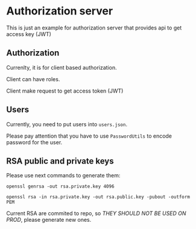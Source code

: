 # Authorization server
This is just an example for authorization server that provides api to get access key (JWT)


## Authorization
Currenlty, it is for client based authorization.

Client can have roles.

Client make request to get access token (JWT)

## Users

Currently, you need to put users into `users.json`.

Please pay attention that you have to use `PasswordUtils` to encode password for the user.

## RSA public and private keys

Please use next commands to generate them:

```shell
openssl genrsa -out rsa.private.key 4096
```

```shell
openssl rsa -in rsa.private.key -out rsa.public.key -pubout -outform PEM
```

Current RSA are commited to repo, so *THEY SHOULD NOT BE USED ON PROD*, please generate new ones.
